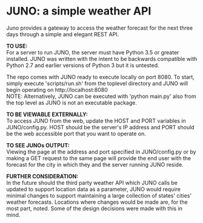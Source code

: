 # JUNO: a simple weather API
Juno provides a gateway to access the weather forecast for the next three
days through a simple and elegant REST API.

**TO USE:**<br/>
For a server to run JUNO, the server must have Python 3.5 or greater
installed. JUNO was written with the intent to be backwards compatible with
Python 2.7 and earlier versions of Python 3 but it is untested.

The repo comes with JUNO ready to execute locally on port 8080. To start,
simply execute 'scripts/run.sh' from the toplevel directory and JUNO
will begin operating on http://localhost:8080
<br/>NOTE: Alternatively, JUNO can be executed with
'python main.py' also from the top level as JUNO is not an executable
package.



**TO BE VIEWABLE EXTERNALLY:**<br/>
To access JUNO from the web, update the HOST and PORT variables
in JUNO/config.py. HOST should be the server's IP address and PORT
should be the web accessible port that you want to operate on.

**TO SEE JUNOs OUTPUT:**<br/>
Viewing the page at the address and port specified in JUNO/config.py
or by making a GET request to the same page will provide the end user
with the forecast for the city in which they and the server running JUNO
reside.

**FURTHER CONSIDERATION:**<br/>
In the future should the third party weather API which JUNO calls be
updated to support location data as a parameter, JUNO would require
minimal changes to support maintaining a large collection of states'
cities' weather forecasts. Locations where changes would be made are,
for the most part, noted. Some of the design decisions were made with
this in mind.
